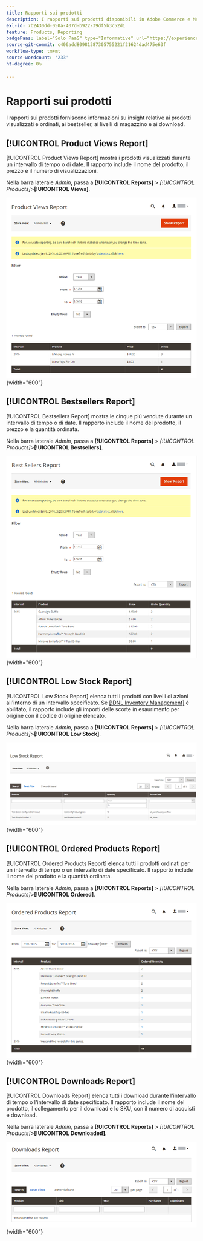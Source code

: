 ```yaml
---
title: Rapporti sui prodotti
description: I rapporti sui prodotti disponibili in Adobe Commerce e Magento Open Source forniscono informazioni su insight relative a prodotti visualizzati e ordinati, bestseller, livelli di stock e download.
exl-id: 7b2430dd-050a-407d-b922-39df5b3c52d1
feature: Products, Reporting
badgePaas: label="Solo PaaS" type="Informative" url="https://experienceleague.adobe.com/en/docs/commerce/user-guides/product-solutions" tooltip="Applicabile solo ai progetti Adobe Commerce on Cloud (infrastruttura PaaS gestita da Adobe) e ai progetti on-premise."
source-git-commit: c406add80981387305755221f21624dad475e63f
workflow-type: tm+mt
source-wordcount: '233'
ht-degree: 0%

---
```


# Rapporti sui prodotti

I rapporti sui prodotti forniscono informazioni su insight relative ai prodotti visualizzati e ordinati, ai bestseller, ai livelli di magazzino e ai download.

## [!UICONTROL Product Views Report]

[!UICONTROL Product Views Report] mostra i prodotti visualizzati durante un intervallo di tempo o di date. Il rapporto include il nome del prodotto, il prezzo e il numero di visualizzazioni.

Nella barra laterale _Admin_, passa a **[!UICONTROL Reports]** > _[!UICONTROL Products]_>**[!UICONTROL Views]**.

![Rapporto visualizzazioni prodotto](./assets/product-views.png){width="600"}

## [!UICONTROL Bestsellers Report]

[!UICONTROL Bestsellers Report] mostra le cinque più vendute durante un intervallo di tempo o di date. Il rapporto include il nome del prodotto, il prezzo e la quantità ordinata.

Nella barra laterale _Admin_, passa a **[!UICONTROL Reports]** > _[!UICONTROL Products]_>**[!UICONTROL Bestsellers]**.

![Rapporto Bestsellers](./assets/bestsellers.png){width="600"}

## [!UICONTROL Low Stock Report]

[!UICONTROL Low Stock Report] elenca tutti i prodotti con livelli di azioni all&#39;interno di un intervallo specificato. Se [[!DNL Inventory Management]](../inventory-management/introduction.md) è abilitato, il rapporto include gli importi delle scorte in esaurimento per origine con il codice di origine elencato.

Nella barra laterale _Admin_, passa a **[!UICONTROL Reports]** > _[!UICONTROL Products]_>**[!UICONTROL Low Stock]**.

![Rapporto scorte scarse](./assets/low-stock.png){width="600"}

## [!UICONTROL Ordered Products Report]

[!UICONTROL Ordered Products Report] elenca tutti i prodotti ordinati per un intervallo di tempo o un intervallo di date specificato. Il rapporto include il nome del prodotto e la quantità ordinata.

Nella barra laterale _Admin_, passa a **[!UICONTROL Reports]** > _[!UICONTROL Products]_>**[!UICONTROL Ordered]**.

![Rapporto prodotti ordinati](./assets/products-ordered.png){width="600"}

## [!UICONTROL Downloads Report]

[!UICONTROL Downloads Report] elenca tutti i download durante l&#39;intervallo di tempo o l&#39;intervallo di date specificato. Il rapporto include il nome del prodotto, il collegamento per il download e lo SKU, con il numero di acquisti e download.

Nella barra laterale _Admin_, passa a **[!UICONTROL Reports]** > _[!UICONTROL Products]_>**[!UICONTROL Downloaded]**.

![Download del report](./assets/downloads.png){width="600"}
